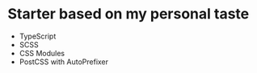 # Starter based on my personal taste

-   TypeScript
-   SCSS
-   CSS Modules
-   PostCSS with AutoPrefixer
